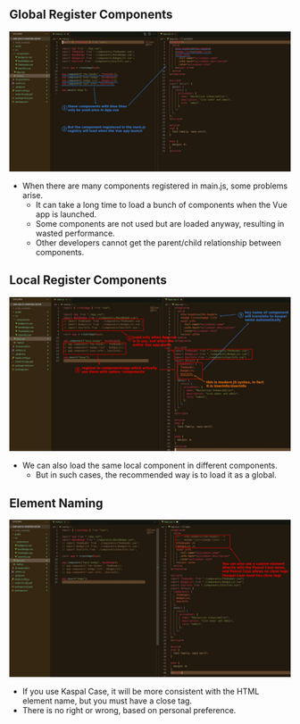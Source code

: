 ## **Global Register Components**

![Alt problem](pic/01.jpg)

- When there are many components registered in main.js, some problems arise.
  - It can take a long time to load a bunch of components when the Vue app is launched.
  - Some components are not used but are loaded anyway, resulting in wasted performance.
  - Other developers cannot get the parent/child relationship between components.

## **Local Register Components**

![Alt local components](pic/02.jpg)

- We can also load the same local component in different components.
  - But in such cases, the recommended way is to load it as a global.

## **Element Naming**

![Alt name of el](pic/03.jpg)

- If you use Kaspal Case, it will be more consistent with the HTML element name, but you must have a close tag.
- There is no right or wrong, based on personal preference.
